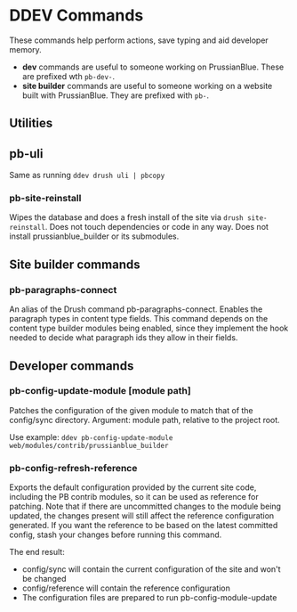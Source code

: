 # DDEV Commands
These commands help perform actions, save typing and aid developer memory.

* **dev** commands are useful to someone working on PrussianBlue. These are prefixed wth `pb-dev-`.
* **site builder** commands are useful to someone working on a website built with PrussianBlue. They are prefixed with `pb-`.

## Utilities

## pb-uli
Same as running `ddev drush uli | pbcopy`

### pb-site-reinstall
Wipes the database and does a fresh install of the site via `drush site-reinstall`. Does not touch dependencies or code in any way. Does not install prussianblue_builder or its submodules.

## Site builder commands

### pb-paragraphs-connect
An alias of the Drush command pb-paragraphs-connect. Enables the paragraph types in content type fields. This command depends on the content type builder modules being enabled, since they implement the hook needed to decide what paragraph ids they allow in their fields.

## Developer commands

### pb-config-update-module [module path]
Patches the configuration of the given module to match that of the config/sync directory.
Argument: module path, relative to the project root.

Use example: `ddev pb-config-update-module web/modules/contrib/prussianblue_builder`

### pb-config-refresh-reference
Exports the default configuration provided by the current site code, including the PB contrib modules, so it can be used as reference for patching. Note that if there are uncommitted changes to the module being updated, the changes present will still affect the reference configuration generated. If you want the reference to be based on the latest committed config, stash your changes before running this command.

The end result:

- config/sync will contain the current configuration of the site and won't be changed
- config/reference will contain the reference configuration
- The configuration files are prepared to run pb-config-module-update
